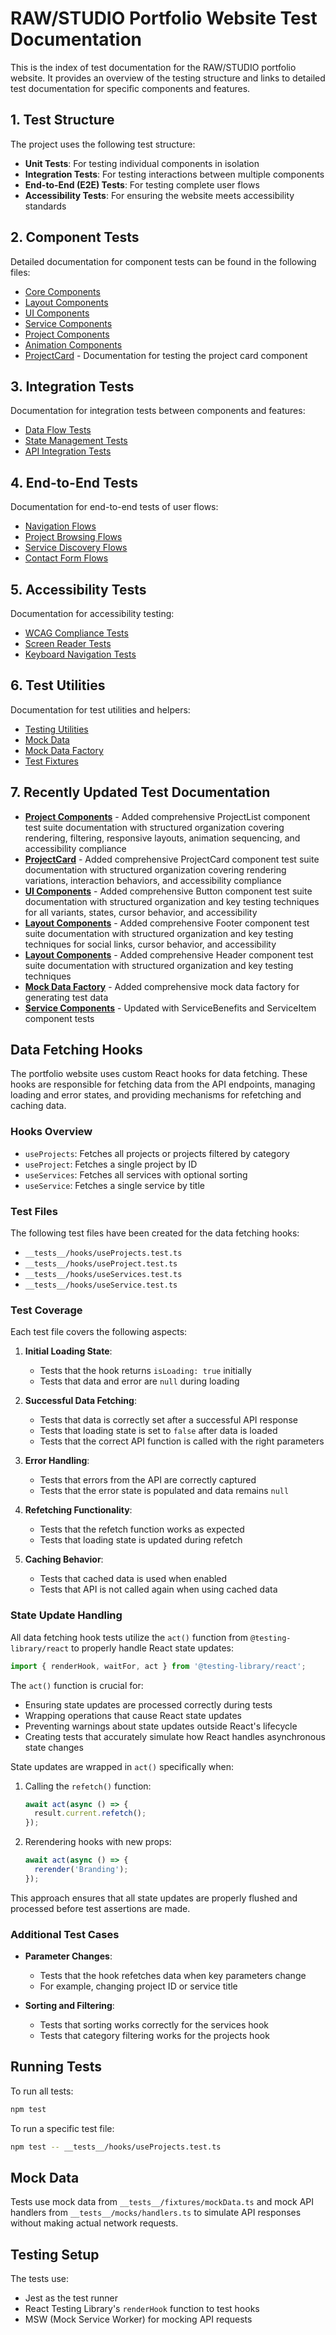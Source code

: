 # RAW/STUDIO Portfolio Website Test Documentation

This is the index of test documentation for the RAW/STUDIO portfolio website. It provides an overview of the testing structure and links to detailed test documentation for specific components and features.

## 1. Test Structure

The project uses the following test structure:

- **Unit Tests**: For testing individual components in isolation
- **Integration Tests**: For testing interactions between multiple components
- **End-to-End (E2E) Tests**: For testing complete user flows
- **Accessibility Tests**: For ensuring the website meets accessibility standards

## 2. Component Tests

Detailed documentation for component tests can be found in the following files:

- [Core Components](./testing/components/core-components.md)
- [Layout Components](./testing/components/layout-components.md)
- [UI Components](./testing/components/ui-components.md)
- [Service Components](./testing/components/service-components.md)
- [Project Components](./testing/components/project-components.md)
- [Animation Components](./testing/components/animation-components.md)
- [ProjectCard](./testing/components/ProjectCard.md) - Documentation for testing the project card component

## 3. Integration Tests

Documentation for integration tests between components and features:

- [Data Flow Tests](./testing/integration/data-flow.md)
- [State Management Tests](./testing/integration/state-management.md)
- [API Integration Tests](./testing/integration/api-integration.md)

## 4. End-to-End Tests

Documentation for end-to-end tests of user flows:

- [Navigation Flows](./testing/e2e/navigation.md)
- [Project Browsing Flows](./testing/e2e/project-browsing.md)
- [Service Discovery Flows](./testing/e2e/service-discovery.md)
- [Contact Form Flows](./testing/e2e/contact-form.md)

## 5. Accessibility Tests

Documentation for accessibility testing:

- [WCAG Compliance Tests](./testing/accessibility/wcag-compliance.md)
- [Screen Reader Tests](./testing/accessibility/screen-reader.md)
- [Keyboard Navigation Tests](./testing/accessibility/keyboard-navigation.md)

## 6. Test Utilities

Documentation for test utilities and helpers:

- [Testing Utilities](./testing/utilities/testing-utilities.md)
- [Mock Data](./testing/utilities/mock-data.md)
- [Mock Data Factory](./testing/utilities/mock-data-factory.md)
- [Test Fixtures](./testing/utilities/test-fixtures.md)

## 7. Recently Updated Test Documentation

- **[Project Components](./testing/components/project-components.md)** - Added comprehensive ProjectList component test suite documentation with structured organization covering rendering, filtering, responsive layouts, animation sequencing, and accessibility compliance
- **[ProjectCard](./testing/components/ProjectCard.md)** - Added comprehensive ProjectCard component test suite documentation with structured organization covering rendering variations, interaction behaviors, and accessibility compliance
- **[UI Components](./testing/components/ui-components.md)** - Added comprehensive Button component test suite documentation with structured organization and key testing techniques for all variants, states, cursor behavior, and accessibility
- **[Layout Components](./testing/components/layout-components.md)** - Added comprehensive Footer component test suite documentation with structured organization and key testing techniques for social links, cursor behavior, and accessibility
- **[Layout Components](./testing/components/layout-components.md)** - Added comprehensive Header component test suite documentation with structured organization and key testing techniques
- **[Mock Data Factory](./testing/utilities/mock-data-factory.md)** - Added comprehensive mock data factory for generating test data
- **[Service Components](./testing/components/service-components.md)** - Updated with ServiceBenefits and ServiceItem component tests

## Data Fetching Hooks

The portfolio website uses custom React hooks for data fetching. These hooks are responsible for fetching data from the API endpoints, managing loading and error states, and providing mechanisms for refetching and caching data.

### Hooks Overview

- `useProjects`: Fetches all projects or projects filtered by category
- `useProject`: Fetches a single project by ID
- `useServices`: Fetches all services with optional sorting
- `useService`: Fetches a single service by title

### Test Files

The following test files have been created for the data fetching hooks:

- `__tests__/hooks/useProjects.test.ts`
- `__tests__/hooks/useProject.test.ts`
- `__tests__/hooks/useServices.test.ts`
- `__tests__/hooks/useService.test.ts`

### Test Coverage

Each test file covers the following aspects:

1. **Initial Loading State**: 
   - Tests that the hook returns `isLoading: true` initially
   - Tests that data and error are `null` during loading

2. **Successful Data Fetching**:
   - Tests that data is correctly set after a successful API response
   - Tests that loading state is set to `false` after data is loaded
   - Tests that the correct API function is called with the right parameters

3. **Error Handling**:
   - Tests that errors from the API are correctly captured
   - Tests that the error state is populated and data remains `null`

4. **Refetching Functionality**:
   - Tests that the refetch function works as expected
   - Tests that loading state is updated during refetch

5. **Caching Behavior**:
   - Tests that cached data is used when enabled
   - Tests that API is not called again when using cached data

### State Update Handling

All data fetching hook tests utilize the `act()` function from `@testing-library/react` to properly handle React state updates:

```typescript
import { renderHook, waitFor, act } from '@testing-library/react';
```

The `act()` function is crucial for:

- Ensuring state updates are processed correctly during tests
- Wrapping operations that cause React state updates
- Preventing warnings about state updates outside React's lifecycle
- Creating tests that accurately simulate how React handles asynchronous state changes

State updates are wrapped in `act()` specifically when:

1. Calling the `refetch()` function:
   ```typescript
   await act(async () => {
     result.current.refetch();
   });
   ```

2. Rerendering hooks with new props:
   ```typescript
   await act(async () => {
     rerender('Branding');
   });
   ```

This approach ensures that all state updates are properly flushed and processed before test assertions are made.

### Additional Test Cases

- **Parameter Changes**: 
  - Tests that the hook refetches data when key parameters change
  - For example, changing project ID or service title

- **Sorting and Filtering**:
  - Tests that sorting works correctly for the services hook
  - Tests that category filtering works for the projects hook

## Running Tests

To run all tests:

```bash
npm test
```

To run a specific test file:

```bash
npm test -- __tests__/hooks/useProjects.test.ts
```

## Mock Data

Tests use mock data from `__tests__/fixtures/mockData.ts` and mock API handlers from `__tests__/mocks/handlers.ts` to simulate API responses without making actual network requests.

## Testing Setup

The tests use:

- Jest as the test runner
- React Testing Library's `renderHook` function to test hooks
- MSW (Mock Service Worker) for mocking API requests 